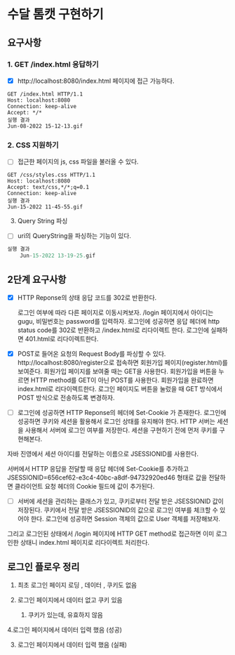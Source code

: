 # 수달 톰캣 구현하기

## 요구사항

### 1. GET /index.html 응답하기

- [x] http://localhost:8080/index.html 페이지에 접근 가능하다.

```
GET /index.html HTTP/1.1
Host: localhost:8080
Connection: keep-alive
Accept: */*
실행 결과
Jun-08-2022 15-12-13.gif

```

### 2. CSS 지원하기

- [ ] 접근한 페이지의 js, css 파일을 불러올 수 있다.

```
GET /css/styles.css HTTP/1.1
Host: localhost:8080
Accept: text/css,*/*;q=0.1
Connection: keep-alive
실행 결과
Jun-15-2022 11-45-55.gif
```

3. Query String 파싱

- [ ] uri의 QueryString을 파싱하는 기능이 있다.

```java
실행 결과
	Jun-15-2022 13-19-25.gif


```

## 2단계 요구사항

- [x] HTTP Reponse의 상태 응답 코드를 302로 반환한다.

  로그인 여부에 따라 다른 페이지로 이동시켜보자. /login 페이지에서 아이디는 gugu, 비밀번호는 password를 입력하자. 로그인에 성공하면 응답 헤더에 http status code를 302로 반환하고
  /index.html로 리다이렉트 한다. 로그인에 실패하면 401.html로 리다이렉트한다.

- [x] POST로 들어온 요청의 Request Body를 파싱할 수 있다.
  http://localhost:8080/register으로 접속하면 회원가입 페이지(register.html)를 보여준다. 회원가입 페이지를 보여줄 때는 GET을 사용한다. 회원가입을 버튼을 누르면 HTTP
  method를 GET이 아닌 POST를 사용한다. 회원가입을 완료하면 index.html로 리다이렉트한다. 로그인 페이지도 버튼을 눌렀을 때 GET 방식에서 POST 방식으로 전송하도록 변경하자.

- [ ] 로그인에 성공하면 HTTP Reponse의 헤더에 Set-Cookie 가 존재한다. 로그인에 성공하면 쿠키와 세션을 활용해서 로그인 상태를 유지해야 한다. HTTP 서버는 세션을 사용해서 서버에 로그인
  여부를 저장한다. 세션을 구현하기 전에 먼저 쿠키를 구현해본다.

자바 진영에서 세션 아이디를 전달하는 이름으로 JSESSIONID를 사용한다.

서버에서 HTTP 응답을 전달할 때 응답 헤더에 Set-Cookie를 추가하고 JSESSIONID=656cef62-e3c4-40bc-a8df-94732920ed46 형태로 값을 전달하면 클라이언트 요청 헤더의
Cookie 필드에 값이 추가된다.

- [ ] 서버에 세션을 관리하는 클래스가 있고, 쿠키로부터 전달 받은 JSESSIONID 값이 저장된다. 쿠키에서 전달 받은 JSESSIONID의 값으로 로그인 여부를 체크할 수 있어야 한다. 로그인에 성공하면
  Session 객체의 값으로 User 객체를 저장해보자.

그리고 로그인된 상태에서 /login 페이지에 HTTP GET method로 접근하면 이미 로그인한 상태니 index.html 페이지로 리다이렉트 처리한다.


## 로그인 플로우 정리

1. 최초 로그인 페이지 로딩 , 데이터 , 쿠키도 없음

2. 로그인 페이지에서 데이터 없고 쿠키 있음
   1. 쿠키가 있는데, 유효하지 않음

4.로그인 페이지에서 데이터 입력 했음 (성공)

3. 로그인 페이지에서 데이터 입력 했음 (실패)
